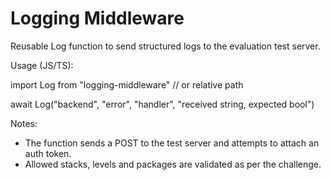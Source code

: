 # Logging Middleware

Reusable Log function to send structured logs to the evaluation test server.

Usage (JS/TS):

import Log from "logging-middleware" // or relative path

await Log("backend", "error", "handler", "received string, expected bool")

Notes:
- The function sends a POST to the test server and attempts to attach an auth token.
- Allowed stacks, levels and packages are validated as per the challenge.
